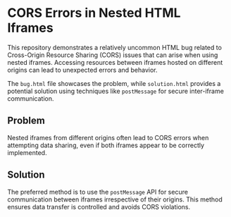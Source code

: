 # CORS Errors in Nested HTML Iframes

This repository demonstrates a relatively uncommon HTML bug related to Cross-Origin Resource Sharing (CORS) issues that can arise when using nested iframes.  Accessing resources between iframes hosted on different origins can lead to unexpected errors and behavior.

The `bug.html` file showcases the problem, while `solution.html` provides a potential solution using techniques like `postMessage` for secure inter-iframe communication.

## Problem

Nested iframes from different origins often lead to CORS errors when attempting data sharing, even if both iframes appear to be correctly implemented.

## Solution

The preferred method is to use the `postMessage` API for secure communication between iframes irrespective of their origins. This method ensures data transfer is controlled and avoids CORS violations.